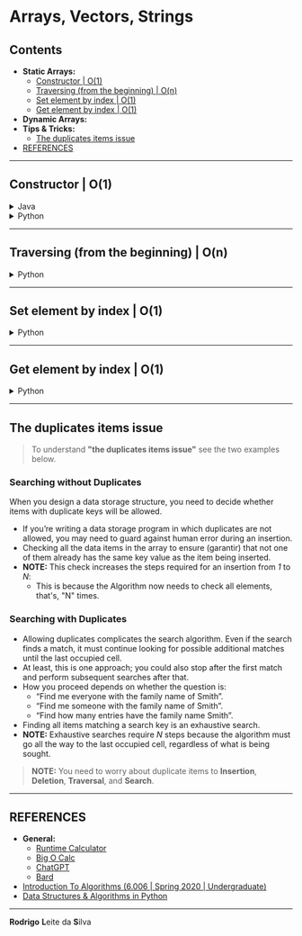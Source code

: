 # Arrays, Vectors, Strings

## Contents

 - **Static Arrays:**
   - [Constructor | O(1)](#static-array-class-constructor)
   - [Traversing (from the beginning) | O(n)](#static-array-class-traversing)
   - [Set element by index | O(1)](#static-array-class-set-element-by-index)
   - [Get element by index | O(1)](#static-array-class-get-element-by-index)
 - **Dynamic Arrays:**
 - **Tips & Tricks:**
   - [The duplicates items issue](#the-duplicates-issue)
 - [REFERENCES](#ref)
<!--- 
[WHITESPACE RULES]
- Same topic = "10" Whitespace character.
- Different topic = "50" Whitespace character.
--->




















































<!--- ( Static Arrays ) --->

---

<div id="static-array-class-constructor"></div>

## Constructor | O(1)

<details>
<summary>Java</summary>

Here, let' see how to implement a constructor for an **Array** in **Java**:



</details>


















<details>
<summary>Python</summary>

Here, let' see how to implement a constructor for an **Array** in **Python**:

[Array.py](src/python/Array.py)
```python
class StaticArray:
    def __init__(self, size):
        self.size = size          # O(1)
        self.nItems = 0           # O(1)
        self.arr = [None] * size  # O(1)
```

$f(n) = O(1) + O(1) + O(1) = O(1)$

### Complexity Explanation

 - **Time Complexity: O(1)**
   - The line `self.arr = [None] * size` has a constant time complexity O(1):
     - This is because you are creating a list with a fixed size determined by the value of the variable "size". Regardless of how large "size" is, the time required to execute this line of code will remain constant because it does not depend on the specific size of the list but rather on the fixed number of operations needed to initialize it.
     - **NOTE:** One way to think about this is that the line simply allocates an array of size "size" and initializes each element to the value None. This is a process that always takes the same amount of time, regardless of the size of the array.
 - **Space Complexity: O(n)**
   - The *Space Complexity* of this code is **O(n)**, where **"n"** is the *"size"* of the array. This is because the *"arr"* variable is initialized as an array of size elements, which requires **O(n)** space.

### Code explanation

 - **The constructor receives an initial "size":**
   - How Arrays are *fixed size* Data Structures your constructor receives a value (int value) to init your size.
   - The "size" value will be saved to be used later for the instance.
 - **We have "nItems" variable initialized as zero (0) to count how many elements has the Array.**
 - **Finally, we create an empty list "arr" to store the new elements:**
   - This empty list initially will be None.
   - This empty list also will be multiplied by the initial size. This is because the Array is (need be) fixed size.

For example, see the images below:

**Example, size=5:**
![img](images/size-05.png)  

**Example, size=10:**
![img](images/size-10.png)  

**Example, size=15:**
![img](images/size-15.png)  

Looking at the examples above we can note that:

 - The greater (quanto maior) the size we pass, the more elements can be stored.
 - The "nItems" variable has the index of the first empty block of the Array:
   - In truth, "nItems" variable always has the index of the last empty block.

> **Okay, but how does it work on Python?**

```python
from Array import StaticArray

if __name__ == "__main__":

    myArray = StaticArray(size=5)
    print(f"Array: {myArray.arr}")
    print(f"Number of Items: {myArray.nItems}")
```

**OUTPUT:**
```bash
Array: [None, None, None, None, None]
Number of Items: 0
```

See that:

 - We have an array with the "size=5" filled as "None."
 - And the "nItems" counter is 0, that's, the Array is empty.
</details>










---

<div id="static-array-class-traversing"></div>

## Traversing (from the beginning) | O(n)

<details>
<summary>Python</summary>

> Traversing an array is very easy. You just need to traverse all elements in the **"self.arr"** variable.

[Array.py](src/python/Array.py)
```python
def traverse(self):
    for index, _ in enumerate(self.arr):                   # O(n)
        print(f"Index: {index}, Item: {self.arr[index]}")  # O(1)
```

$f(n) = O(n) + O(1) = O(n)$

### Complexity Explanation

 - **Time Complexity: O(n)**
   - The "for" loop iterates **"n"** times, so its complexity is **O(n)**.
   - Inside the loop, the print operation has **constant O(1)** complexity.
   - Since the loop repeats **"n"** times, the total cost becomes: $n \times O(1) = O(n)$.
 - **Space Complexity: O(1)**
   - The *Space Complexity* is **O(1)** because it only uses a constant amount of additional space to store the index and item variables.
   - Also the "for" loop does not create any additional data structures.

Let's see how it works in practice:

```python
from Array import StaticArray

if __name__ == "__main__":

    myArray = StaticArray(size=5)
    myArray.traverse()

    myArray.arr[0] = 10
    myArray.arr[1] = 20
    myArray.arr[2] = 30
    myArray.arr[3] = 40
    myArray.arr[4] = 50

    myArray.traverse()
```

**OUTPUT:**
```bash
Index: 0, Item: None
Index: 1, Item: None
Index: 2, Item: None
Index: 3, Item: None
Index: 4, Item: None

Index: 0, Item: 10
Index: 1, Item: 20
Index: 2, Item: 30
Index: 3, Item: 40
Index: 4, Item: 50
```

</details>










---

<div id="static-array-class-set-element-by-index"></div>

## Set element by index | O(1)

<details>
<summary>Python</summary>

[Array.py](src/python/Array.py)
```python
def set_element_by_index(self, index, element):
    if not (0 <= index < len(self.arr)):  # O(1)
        raise IndexError                  # O(1)
    self.arr[index] = element             # O(1)
    self.nItems += 1                      # O(1)
```

$f(n) = O(1) + O(1) + O(1) + O(1) = O(1)$

### Complexity Explanation

 - **Time Complexity: O(1)**
   - The overall *Time Complexity* of the code is **O(1)**, as all operations within the code block have constant time complexity.
 - **Space Complexity: O(1)**
   - The *Space Complexity* of this function is also **O(1)** because it does not use any additional space that grows with the input size.

### Code explanation

 - **To understand the code `"if not (0 <= index < len(self.arr))"`, let's see the some examples below:**
   - **But first, we need to know that Python expressions are read from left to right *(left->right)*.**
   - **Imagine we pass the index=0 and the array size is 5:**
     - `(0 <= 0 < 5)`, we read as:
       - `0 <= 0:` Zero is less or equal to zero? **True**
       - AND
       - `0 < 5:` Zero is less than five? **True**
       - **True AND True = True**
       - **NOTE:** Remember we use the **"not"** statement to invert the result. That's, if we pass by indexing test (if) the **"not"** statement does the if *False* and continues the function flow.
   - **Imagine we pass the index=5 and the array size is 5:**
     - `(0 <= 5 < 5)`, we read as:
       - `0 <= 5:` Zero is less or equal to five? **True**
       - AND
       - `5 < 5:` Five is less than five? **False**
       - **True AND False = False**
       - **NOTE:** Remember we use the **"not"** statement to invert the result. That's, now our test (if) is True and we raise an exception.
 - **`self.arr[index] = element`**
   - Here we assign the element to the passed index.
 - **`self.nItems += 1`**
   - Finally, we increment the number of elements in the array.

Let's see how it works in practice:

```python
from Array import StaticArray

if __name__ == "__main__":

    myArray = StaticArray(size=5)

    myArray.set_element_by_index(index=0, element=1)
    myArray.traverse()
    print("")

    myArray.set_element_by_index(index=1, element=2)
    myArray.traverse()
    print("")

    myArray.set_element_by_index(index=2, element=3)
    myArray.traverse()
    print("")

    myArray.set_element_by_index(index=3, element=4)
    myArray.traverse()
    print("")

    myArray.set_element_by_index(index=4, element=5)
    myArray.traverse()
    print("")

    myArray.set_element_by_index(index=5, element=5)  # ERROR!
```

**OUTPUT:**
```bash
Index: 0, Item: 1
Index: 1, Item: None
Index: 2, Item: None
Index: 3, Item: None
Index: 4, Item: None

Index: 0, Item: 1
Index: 1, Item: 2
Index: 2, Item: None
Index: 3, Item: None
Index: 4, Item: None

Index: 0, Item: 1
Index: 1, Item: 2
Index: 2, Item: 3
Index: 3, Item: None
Index: 4, Item: None

Index: 0, Item: 1
Index: 1, Item: 2
Index: 2, Item: 3
Index: 3, Item: 4
Index: 4, Item: None

Index: 0, Item: 1
Index: 1, Item: 2
Index: 2, Item: 3
Index: 3, Item: 4
Index: 4, Item: 5

Traceback (most recent call last):
  File test.py", line 27, in <module>
    myArray.set_element_by_index(index=5, element=5)  # ERROR!
    ^^^^^^^^^^^^^^^^^^^^^^^^^^^^^^^^^^^^^^^^^^^^^^^^
  File ....
   set_element_by_index
    raise IndexError
IndexError
```

</details>










---

<div id="static-array-class-get-element-by-index"></div>

## Get element by index | O(1)

<details>
<summary>Python</summary>

[Array.py](src/python/Array.py)
```python
def get_element_by_index(self, index):
    if not (0 <= index < len(self.arr)):  # O(1)
        raise IndexError                  # O(1)
    return self.arr[index]                # O(1)
```

$f(n) = O(1) + O(1) + O(1) = O(1)$

### Complexity Explanation

 - **Time Complexity: O(1)**
   - The overall *Time Complexity* of the code is **O(1)**, as all operations within the code block have constant time complexity.
 - **Space Complexity: O(1)**
   - The *Space Complexity* of this function is also **O(1)** because it does not use any additional space that grows with the input size.

### Code explanation

 - **To understand the code `"if not (0 <= index < len(self.arr))"`, let's see the some examples below:**
   - **But first, we need to know that Python expressions are read from left to right *(left->right)*.**
   - **Imagine we pass the index=0 and the array size is 5:**
     - `(0 <= 0 < 5)`, we read as:
       - `0 <= 0:` Zero is less or equal to zero? **True**
       - AND
       - `0 < 5:` Zero is less than five? **True**
       - **True AND True = True**
       - **NOTE:** Remember we use the **"not"** statement to invert the result. That's, if we pass by indexing test (if) the **"not"** statement does the if *False* and continues the function flow.
   - **Imagine we pass the index=5 and the array size is 5:**
     - `(0 <= 5 < 5)`, we read as:
       - `0 <= 5:` Zero is less or equal to five? **True**
       - AND
       - `5 < 5:` Five is less than five? **False**
       - **True AND False = False**
       - **NOTE:** Remember we use the **"not"** statement to invert the result. That's, now our test (if) is True and we raise an exception.
 - **`return self.arr[index]`**
   - Finally, we return the element from the passed index.

Let's see how it works in practice:

```python
from Array import StaticArray

if __name__ == "__main__":

    myArray = StaticArray(size=5)


    myArray.set_element_by_index(index=0, element=1)
    myArray.set_element_by_index(index=1, element=2)
    myArray.set_element_by_index(index=2, element=3)
    myArray.set_element_by_index(index=3, element=4)
    myArray.set_element_by_index(index=4, element=5)

    result_one = myArray.get_element_by_index(index=3)
    print(result_one)

    result_error = myArray.get_element_by_index(index=5)  # ERROR!
    print(result_error)
```

**OUTPUT:**
```bash
4

Traceback (most recent call last):
  File
    result_error = myArray.get_element_by_index(index=5)  # ERROR!
                   ^^^^^^^^^^^^^^^^^^^^^^^^^^^^^^^^^^^^^
  File
    raise IndexError
IndexError
```

</details>





















































---

<!--- ( Tips & Tricks ) --->

<div id="the-duplicates-issue"></div>

## The duplicates items issue

> To understand **"the duplicates items issue"** see the two examples below.

### Searching without Duplicates

When you design a data storage structure, you need to decide whether items with duplicate keys will be allowed.

 - If you’re writing a data storage program in which duplicates are not allowed, you may need to guard against human error during an insertion.
 - Checking all the data items in the array to ensure (garantir) that not one of them already has the same key value as the item being inserted.
 - **NOTE:** This check increases the steps required for an insertion from *1* to *N*:
   - This is because the Algorithm now needs to check all elements, that's, "N" times.

### Searching with Duplicates

 - Allowing duplicates complicates the search algorithm. Even if the search finds a match, it must continue looking for possible additional matches until the last occupied cell.
 - At least, this is one approach; you could also stop after the first match and perform subsequent searches after that.
 - How you proceed depends on whether the question is:
   - “Find me everyone with the family name of Smith”.
   - “Find me someone with the family name of Smith”.
   - “Find how many entries have the family name Smith”.
 - Finding all items matching a search key is an exhaustive search.
 - **NOTE:** Exhaustive searches require *N* steps because the algorithm must go all the way to the last occupied cell, regardless of what is being sought.

> **NOTE:**
> You need to worry about duplicate items to **Insertion**, **Deletion**, **Traversal**, and **Search**.





















































<!--- ( REFERENCES ) --->

---

<div id="ref"></div>

## REFERENCES

 - **General:**
   - [Runtime Calculator](https://www.timecomplexity.ai/)
   - [Big O Calc](https://www.bigocalc.com/)
   - [ChatGPT](https://chat.openai.com/)
   - [Bard](https://bard.google.com/)
 - [Introduction To Algorithms (6.006 | Spring 2020 | Undergraduate)](https://ocw.mit.edu/courses/6-006-introduction-to-algorithms-spring-2020/)
 - [Data Structures & Algorithms in Python](https://learning.oreilly.com/library/view/data-structures/9780134855912/)

---

**Rodrigo** **L**eite da **S**ilva
